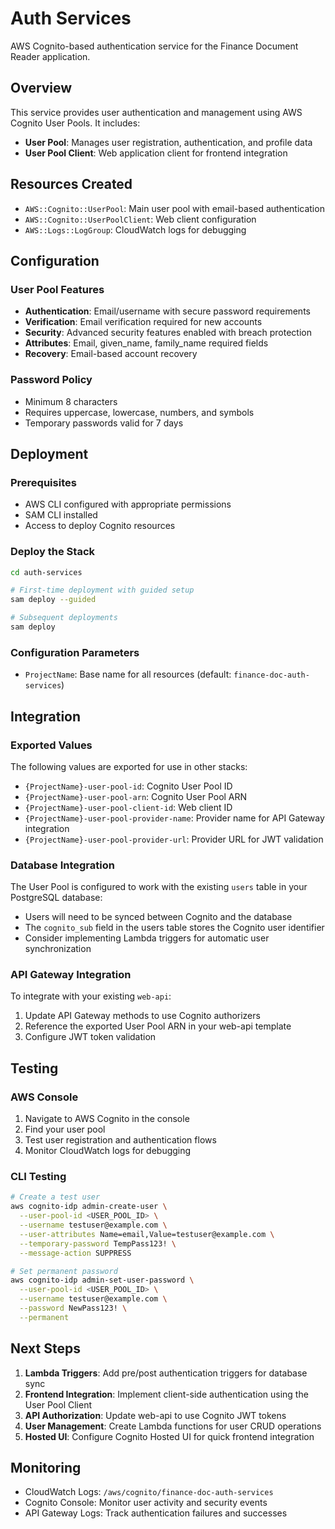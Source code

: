 # Auth Services

AWS Cognito-based authentication service for the Finance Document Reader application.

## Overview

This service provides user authentication and management using AWS Cognito User Pools. It includes:

- **User Pool**: Manages user registration, authentication, and profile data
- **User Pool Client**: Web application client for frontend integration

## Resources Created

- `AWS::Cognito::UserPool`: Main user pool with email-based authentication
- `AWS::Cognito::UserPoolClient`: Web client configuration
- `AWS::Logs::LogGroup`: CloudWatch logs for debugging

## Configuration

### User Pool Features

- **Authentication**: Email/username with secure password requirements
- **Verification**: Email verification required for new accounts
- **Security**: Advanced security features enabled with breach protection
- **Attributes**: Email, given_name, family_name required fields
- **Recovery**: Email-based account recovery

### Password Policy

- Minimum 8 characters
- Requires uppercase, lowercase, numbers, and symbols
- Temporary passwords valid for 7 days

## Deployment

### Prerequisites

- AWS CLI configured with appropriate permissions
- SAM CLI installed
- Access to deploy Cognito resources

### Deploy the Stack

```bash
cd auth-services

# First-time deployment with guided setup
sam deploy --guided

# Subsequent deployments
sam deploy
```

### Configuration Parameters

- `ProjectName`: Base name for all resources (default: `finance-doc-auth-services`)

## Integration

### Exported Values

The following values are exported for use in other stacks:

- `{ProjectName}-user-pool-id`: Cognito User Pool ID
- `{ProjectName}-user-pool-arn`: Cognito User Pool ARN
- `{ProjectName}-user-pool-client-id`: Web client ID
- `{ProjectName}-user-pool-provider-name`: Provider name for API Gateway integration
- `{ProjectName}-user-pool-provider-url`: Provider URL for JWT validation

### Database Integration

The User Pool is configured to work with the existing `users` table in your PostgreSQL database:

- Users will need to be synced between Cognito and the database
- The `cognito_sub` field in the users table stores the Cognito user identifier
- Consider implementing Lambda triggers for automatic user synchronization

### API Gateway Integration

To integrate with your existing `web-api`:

1. Update API Gateway methods to use Cognito authorizers
2. Reference the exported User Pool ARN in your web-api template
3. Configure JWT token validation

## Testing

### AWS Console

1. Navigate to AWS Cognito in the console
2. Find your user pool
3. Test user registration and authentication flows
4. Monitor CloudWatch logs for debugging

### CLI Testing

```bash
# Create a test user
aws cognito-idp admin-create-user \
  --user-pool-id <USER_POOL_ID> \
  --username testuser@example.com \
  --user-attributes Name=email,Value=testuser@example.com \
  --temporary-password TempPass123! \
  --message-action SUPPRESS

# Set permanent password
aws cognito-idp admin-set-user-password \
  --user-pool-id <USER_POOL_ID> \
  --username testuser@example.com \
  --password NewPass123! \
  --permanent
```

## Next Steps

1. **Lambda Triggers**: Add pre/post authentication triggers for database sync
2. **Frontend Integration**: Implement client-side authentication using the User Pool Client
3. **API Authorization**: Update web-api to use Cognito JWT tokens
4. **User Management**: Create Lambda functions for user CRUD operations
5. **Hosted UI**: Configure Cognito Hosted UI for quick frontend integration

## Monitoring

- CloudWatch Logs: `/aws/cognito/finance-doc-auth-services`
- Cognito Console: Monitor user activity and security events
- API Gateway Logs: Track authentication failures and successes
